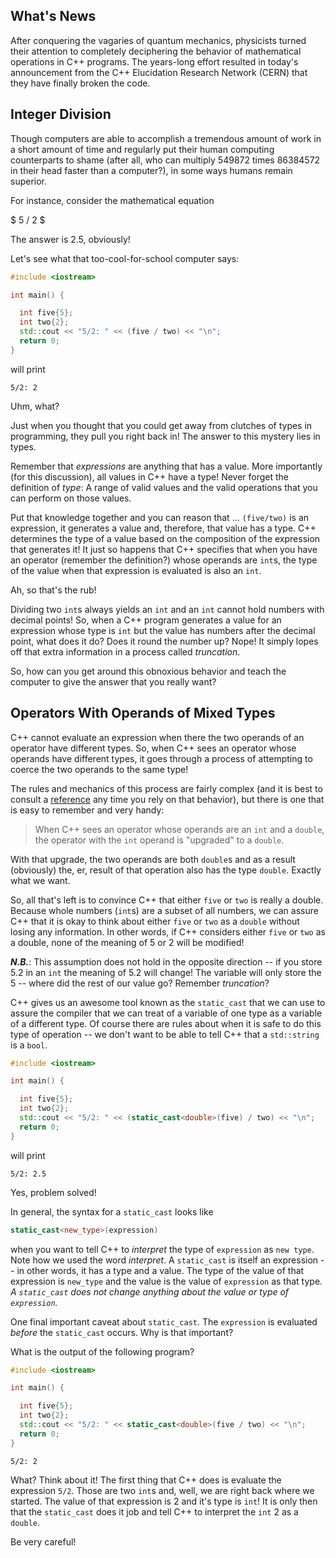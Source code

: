 ## What's News

After conquering the vagaries of quantum mechanics, physicists turned their attention to completely deciphering the behavior of mathematical operations in C++ programs. The years-long effort resulted in today's announcement from the C++ Elucidation Research Network (CERN) that they have finally broken the code.

## Integer Division

Though computers are able to accomplish a tremendous amount of work in a short amount of time and regularly put their human computing counterparts to shame (after all, who can multiply 549872 times 86384572 in their head faster than a computer?), in some ways humans remain superior.

For instance, consider the mathematical equation

$ 5 / 2 $

The answer is $2.5$, obviously!

Let's see what that too-cool-for-school computer says:

```C++
#include <iostream>

int main() {

  int five{5};
  int two{2};
  std::cout << "5/2: " << (five / two) << "\n";
  return 0;
}
```

will print

```
5/2: 2
```

Uhm, what?

Just when you thought that you could get away from clutches of types in programming, they pull you right back in! The answer to this mystery lies in types.

Remember that _expressions_ are anything that has a value. More importantly (for this discussion), all values in C++ have a type! Never forget the definition of _type_: A range of valid values and the valid operations that you can perform on those values.

Put that knowledge together and you can reason that ... `(five/two)` is an expression, it generates a value and, therefore, that value has a type. C++ determines the type of a value based on the composition of the expression that generates it! It just so happens that C++ specifies that when you have an operator (remember the definition?) whose operands are `int`s, the type of the value when that expression is evaluated is also an `int`. 

Ah, so that's the rub!

Dividing two `int`s always yields an `int` and an `int` cannot hold numbers with decimal points! So, when a C++ program generates a value for an expression whose type is `int` but the value has numbers after the decimal point, what does it do? Does it round the number up? Nope! It simply lopes off that extra information in a process called _truncation_. 

So, how can you get around this obnoxious behavior and teach the computer to give the answer that you really want? 

## Operators With Operands of Mixed Types

C++ cannot evaluate an expression when there the two operands of an operator have different types. So, when C++ sees an operator whose operands have different types, it goes through a process of attempting to coerce the two operands to the same type!

The rules and mechanics of this process are fairly complex (and it is best to consult a [reference](https://en.cppreference.com/w/cpp/language/implicit_conversion) any time you rely on that behavior), but there is one that is easy to remember and very handy:

> When C++ sees an operator whose operands are an `int` and a `double`, the operator with the `int` operand is "upgraded" to a `double`.

With that upgrade, the two operands are both `double`s and as a result (obviously) the, er, result of that operation also has the type `double`. Exactly what we want.

So, all that's left is to convince C++ that either `five` or `two` is really a double. Because whole numbers (`int`s) are a subset of all numbers, we can assure C++ that it is okay to think about either `five` or `two` as a `double` without losing any information. In other words, if C++ considers either `five` or `two` as a double, none of the meaning of $5$ or $2$ will be modified! 

***N.B.***: This assumption does not hold in the opposite direction -- if you store $5.2$ in an `int` the meaning of $5.2$ will change! The variable will only store the $5$ -- where did the rest of our value go? Remember _truncation_?

C++ gives us an awesome tool known as the `static_cast` that we can use to assure the compiler that we can treat of a variable of one type as a variable of a different type. Of course there are rules about when it is safe to do this type of operation -- we don't want to be able to tell C++ that a `std::string` is a `bool`. 

```C++
#include <iostream>

int main() {

  int five{5};
  int two{2};
  std::cout << "5/2: " << (static_cast<double>(five) / two) << "\n";
  return 0;
}
```

will print

```
5/2: 2.5
```

Yes, problem solved!

In general, the syntax for a `static_cast` looks like

```C++
static_cast<new_type>(expression)
```

when you want to tell C++ to _interpret_ the type of `expression` as `new type`. Note how we used the word _interpret_. A `static_cast` is itself an expression -- in other words, it has a type and a value. The type of the value of that expression is `new_type` and the value is the value of `expression` as that type. _A `static_cast` does not change anything about the value or type of `expression`._

One final important caveat about `static_cast`. The `expression` is evaluated _before_ the `static_cast` occurs. Why is that important? 

What is the output of the following program?

```C++
#include <iostream>

int main() {

  int five{5};
  int two{2};
  std::cout << "5/2: " << static_cast<double>(five / two) << "\n";
  return 0;
}
```

```
5/2: 2
```

What? Think about it! The first thing that C++ does is evaluate the expression `5/2`. Those are two `int`s and, well, we are right back where we started. The value of that expression is $2$ and it's type is `int`! It is only then that the `static_cast` does it job and tell C++ to interpret the `int` $2$ as a `double`.

Be very careful!